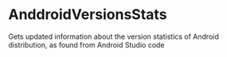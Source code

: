 # AnddroidVersionsStats
Gets updated information about the version statistics of Android distribution, as found from Android Studio code
